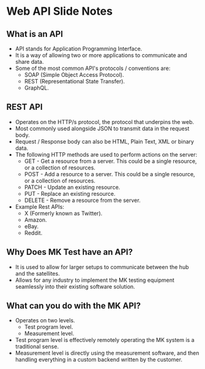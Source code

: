 # Web API Slide Notes

## What is an API
- API stands for Application Programming Interface.
- It is a way of allowing two or more applications to communicate and share data.
- Some of the most common API's protocols / conventions are:
    - SOAP (Simple Object Access Protocol).
    - REST (Representational State Transfer).
    - GraphQL.
## REST API
- Operates on the HTTP/s protocol, the protocol that underpins the web.
- Most commonly used alongside JSON to transmit data in the request body.
- Request / Response body can also be HTML, Plain Text, XML or binary data.
- The following HTTP methods are used to perform actions on the server:
    - GET - Get a resource from a server. This could be a single resource, or a collection of resources.
    - POST - Add a resource to a server. This could be a single resource, or a collection of resources.
    - PATCH - Update an existing resource.
    - PUT - Replace an existing resource.
    - DELETE - Remove a resource from the server.
- Example Rest APIs:
    - X (Formerly known as Twitter).
    - Amazon.
    - eBay.
    - Reddit.
## Why Does MK Test have an API?
- It is used to allow for larger setups to communicate between the hub and the satellites.
- Allows for any industry to implement the MK testing equipment seamlessly into their existing software solution.
## What can you do with the MK API?
- Operates on two levels.
    - Test program level.
    - Measurement level.
- Test program level is effectively remotely operating the MK system is a traditional sense.
- Measurement level is directly using the measurement software, and then handling everything in a custom backend written by the customer.
